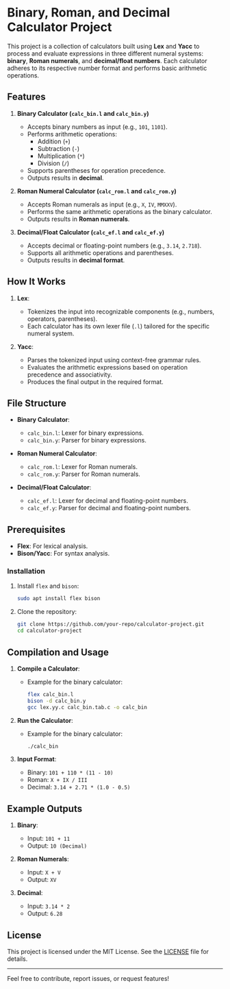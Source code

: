 
# Binary, Roman, and Decimal Calculator Project

This project is a collection of calculators built using **Lex** and **Yacc** to process and evaluate expressions in three different numeral systems: **binary**, **Roman numerals**, and **decimal/float numbers**. Each calculator adheres to its respective number format and performs basic arithmetic operations.

## Features

1. **Binary Calculator (`calc_bin.l` and `calc_bin.y`)**
   - Accepts binary numbers as input (e.g., `101`, `1101`).
   - Performs arithmetic operations:
     - Addition (`+`)
     - Subtraction (`-`)
     - Multiplication (`*`)
     - Division (`/`)
   - Supports parentheses for operation precedence.
   - Outputs results in **decimal**.

2. **Roman Numeral Calculator (`calc_rom.l` and `calc_rom.y`)**
   - Accepts Roman numerals as input (e.g., `X`, `IV`, `MMXXV`).
   - Performs the same arithmetic operations as the binary calculator.
   - Outputs results in **Roman numerals**.

3. **Decimal/Float Calculator (`calc_ef.l` and `calc_ef.y`)**
   - Accepts decimal or floating-point numbers (e.g., `3.14`, `2.718`).
   - Supports all arithmetic operations and parentheses.
   - Outputs results in **decimal format**.

## How It Works

1. **Lex**:
   - Tokenizes the input into recognizable components (e.g., numbers, operators, parentheses).
   - Each calculator has its own lexer file (`.l`) tailored for the specific numeral system.

2. **Yacc**:
   - Parses the tokenized input using context-free grammar rules.
   - Evaluates the arithmetic expressions based on operation precedence and associativity.
   - Produces the final output in the required format.

## File Structure

- **Binary Calculator**:
  - `calc_bin.l`: Lexer for binary expressions.
  - `calc_bin.y`: Parser for binary expressions.

- **Roman Numeral Calculator**:
  - `calc_rom.l`: Lexer for Roman numerals.
  - `calc_rom.y`: Parser for Roman numerals.

- **Decimal/Float Calculator**:
  - `calc_ef.l`: Lexer for decimal and floating-point numbers.
  - `calc_ef.y`: Parser for decimal and floating-point numbers.

## Prerequisites

- **Flex**: For lexical analysis.
- **Bison/Yacc**: For syntax analysis.

### Installation
1. Install `flex` and `bison`:
   ```bash
   sudo apt install flex bison
   ```
2. Clone the repository:
   ```bash
   git clone https://github.com/your-repo/calculator-project.git
   cd calculator-project
   ```

## Compilation and Usage

1. **Compile a Calculator**:
   - Example for the binary calculator:
     ```bash
     flex calc_bin.l
     bison -d calc_bin.y
     gcc lex.yy.c calc_bin.tab.c -o calc_bin
     ```

2. **Run the Calculator**:
   - Example for the binary calculator:
     ```bash
     ./calc_bin
     ```

3. **Input Format**:
   - Binary: `101 + 110 * (11 - 10)`
   - Roman: `X + IX / III`
   - Decimal: `3.14 + 2.71 * (1.0 - 0.5)`

## Example Outputs

1. **Binary**:
   - Input: `101 + 11`
   - Output: `10 (Decimal)`

2. **Roman Numerals**:
   - Input: `X + V`
   - Output: `XV`

3. **Decimal**:
   - Input: `3.14 * 2`
   - Output: `6.28`

## License

This project is licensed under the MIT License. See the [LICENSE](LICENSE) file for details.

---

Feel free to contribute, report issues, or request features!
